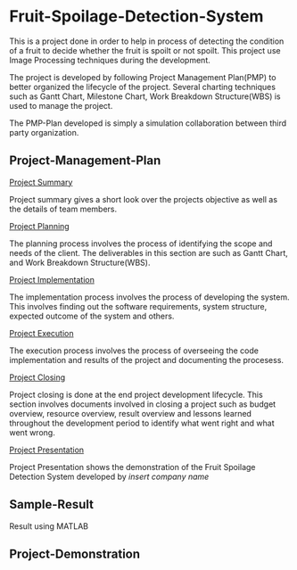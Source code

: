 # Fruit-Spoilage-Detection-System

This is a project done in order to help in process of detecting the condition of a fruit to decide whether the fruit is spoilt or not spoilt. This project use Image Processing techniques during the development.

The project is developed by following Project Management Plan(PMP) to better organized the lifecycle of the project. Several charting techniques such as Gantt Chart, Milestone Chart, Work Breakdown Structure(WBS) is used to manage the project.

The PMP-Plan developed is simply a simulation collaboration between third party organization.

## Project-Management-Plan

[Project Summary](https://github.com/n-miera/Fruit-Spoilage-Detection-System/blob/main/PMP/A-PROJECT_SUMMARY.md)

Project summary gives a short look over the projects objective as well as the details of team members.

[Project Planning](https://github.com/n-miera/Fruit-Spoilage-Detection-System/blob/main/PMP/B-PROJECT_PLANNING.md)

The planning process involves the process of identifying the scope and needs of the client. The deliverables in this section are such as Gantt Chart, and Work Breakdown Structure(WBS).

[Project Implementation](https://github.com/n-miera/Fruit-Spoilage-Detection-System/blob/main/PMP/C-PROJECT_IMPLEMENTATION.md)

The implementation process involves the process of developing the system. This involves finding out the software requirements, system structure, expected outcome of the system and others.

[Project Execution](https://github.com/n-miera/Fruit-Spoilage-Detection-System/blob/main/PMP/D-PROJECT_EXECUTION.md)

The execution process involves the process of overseeing the code implementation and results of the project and documenting the procesess.

[Project Closing](https://github.com/n-miera/Fruit-Spoilage-Detection-System/blob/main/PMP/E-PROJECT_CLOSING.md)

Project closing is done at the end project development lifecycle. This section involves documents involved in closing a project such as budget overview, resource overview, result overview and lessons learned throughout the development period to identify what went right and what went wrong.

[Project Presentation](https://github.com/n-miera/Fruit-Spoilage-Detection-System/blob/main/PMP/F-PROJECT_PRESENTATION.md)

Project Presentation shows the demonstration of the Fruit Spoilage Detection System developed by *insert company name*

## Sample-Result

Result using MATLAB

## Project-Demonstration
